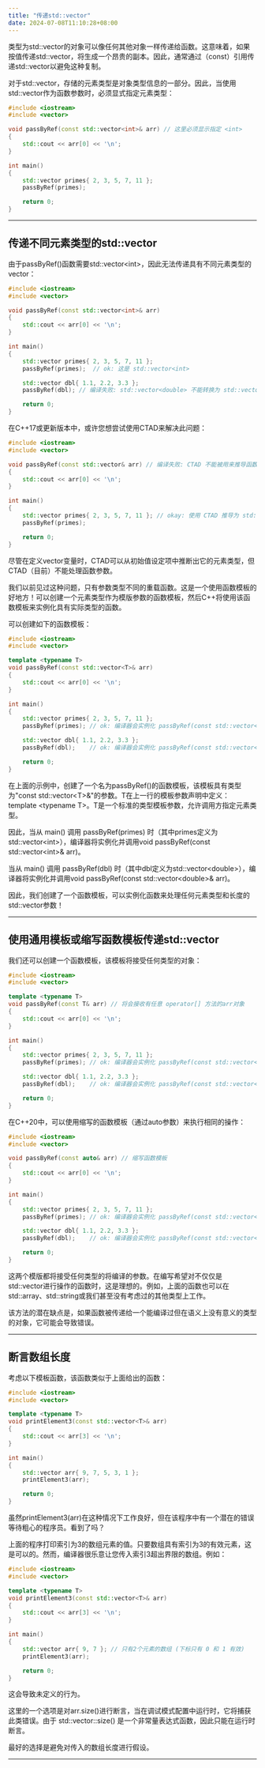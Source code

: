 ```yaml
---
title: "传递std::vector"
date: 2024-07-08T11:10:28+08:00
---
```


类型为std::vector的对象可以像任何其他对象一样传递给函数。这意味着，如果按值传递std::vector，将生成一个昂贵的副本。因此，通常通过（const）引用传递std::vector以避免这种复制。

对于std::vector，存储的元素类型是对象类型信息的一部分。因此，当使用std::vector作为函数参数时，必须显式指定元素类型：

```C++
#include <iostream>
#include <vector>

void passByRef(const std::vector<int>& arr) // 这里必须显示指定 <int>
{
    std::cout << arr[0] << '\n';
}

int main()
{
    std::vector primes{ 2, 3, 5, 7, 11 };
    passByRef(primes);

    return 0;
}
```

***
## 传递不同元素类型的std::vector

由于passByRef()函数需要std::vector\<int\>，因此无法传递具有不同元素类型的vector：

```C++
#include <iostream>
#include <vector>

void passByRef(const std::vector<int>& arr)
{
    std::cout << arr[0] << '\n';
}

int main()
{
    std::vector primes{ 2, 3, 5, 7, 11 };
    passByRef(primes);  // ok: 这是 std::vector<int>

    std::vector dbl{ 1.1, 2.2, 3.3 };
    passByRef(dbl); // 编译失败: std::vector<double> 不能转换为 std::vector<int>

    return 0;
}
```

在C++17或更新版本中，或许您想尝试使用CTAD来解决此问题：

```C++
#include <iostream>
#include <vector>

void passByRef(const std::vector& arr) // 编译失败: CTAD 不能被用来推导函数参数
{
    std::cout << arr[0] << '\n';
}

int main()
{
    std::vector primes{ 2, 3, 5, 7, 11 }; // okay: 使用 CTAD 推导为 std::vector<int>
    passByRef(primes);

    return 0;
}
```

尽管在定义vector变量时，CTAD可以从初始值设定项中推断出它的元素类型，但CTAD（目前）不能处理函数参数。

我们以前见过这种问题，只有参数类型不同的重载函数。这是一个使用函数模板的好地方！可以创建一个元素类型作为模版参数的函数模板，然后C++将使用该函数模板来实例化具有实际类型的函数。

可以创建如下的函数模板：

```C++
#include <iostream>
#include <vector>

template <typename T>
void passByRef(const std::vector<T>& arr)
{
    std::cout << arr[0] << '\n';
}

int main()
{
    std::vector primes{ 2, 3, 5, 7, 11 };
    passByRef(primes); // ok: 编译器会实例化 passByRef(const std::vector<int>&)

    std::vector dbl{ 1.1, 2.2, 3.3 };
    passByRef(dbl);    // ok: 编译器会实例化 passByRef(const std::vector<double>&)

    return 0;
}
```

在上面的示例中，创建了一个名为passByRef()的函数模板，该模板具有类型为"const std::vector\<T\>&"的参数。T在上一行的模板参数声明中定义：template \<typename T\>。T是一个标准的类型模板参数，允许调用方指定元素类型。

因此，当从 main() 调用 passByRef(primes) 时（其中primes定义为std::vector\<int\>），编译器将实例化并调用void passByRef(const std::vector\<int\>& arr)。

当从 main() 调用 passByRef(dbl) 时（其中dbl定义为std::vector\<double\>），编译器将实例化并调用void passByRef(const std::vector\<double\>& arr)。

因此，我们创建了一个函数模板，可以实例化函数来处理任何元素类型和长度的std::vector参数！

***
## 使用通用模板或缩写函数模板传递std::vector

我们还可以创建一个函数模板，该模板将接受任何类型的对象：

```C++
#include <iostream>
#include <vector>

template <typename T>
void passByRef(const T& arr) // 将会接收有任意 operator[] 方法的arr对象
{
    std::cout << arr[0] << '\n';
}

int main()
{
    std::vector primes{ 2, 3, 5, 7, 11 };
    passByRef(primes); // ok: 编译器会实例化 passByRef(const std::vector<int>&)

    std::vector dbl{ 1.1, 2.2, 3.3 };
    passByRef(dbl);    // ok: 编译器会实例化 passByRef(const std::vector<double>&)

    return 0;
}
```

在C++20中，可以使用缩写的函数模板（通过auto参数）来执行相同的操作：

```C++
#include <iostream>
#include <vector>

void passByRef(const auto& arr) // 缩写函数模板
{
    std::cout << arr[0] << '\n';
}

int main()
{
    std::vector primes{ 2, 3, 5, 7, 11 };
    passByRef(primes); // ok: 编译器会实例化 passByRef(const std::vector<int>&)

    std::vector dbl{ 1.1, 2.2, 3.3 };
    passByRef(dbl);    // ok: 编译器会实例化 passByRef(const std::vector<double>&)

    return 0;
}
```

这两个模版都将接受任何类型的将编译的参数。在编写希望对不仅仅是std::vector进行操作的函数时，这是理想的。例如，上面的函数也可以在std::array、std::string或我们甚至没有考虑过的其他类型上工作。

该方法的潜在缺点是，如果函数被传递给一个能编译过但在语义上没有意义的类型的对象，它可能会导致错误。

***
## 断言数组长度

考虑以下模板函数，该函数类似于上面给出的函数：

```C++
#include <iostream>
#include <vector>

template <typename T>
void printElement3(const std::vector<T>& arr)
{
    std::cout << arr[3] << '\n';
}

int main()
{
    std::vector arr{ 9, 7, 5, 3, 1 };
    printElement3(arr);

    return 0;
}
```

虽然printElement3(arr)在这种情况下工作良好，但在该程序中有一个潜在的错误等待粗心的程序员。看到了吗？

上面的程序打印索引为3的数组元素的值。只要数组具有索引为3的有效元素，这是可以的。然而，编译器很乐意让您传入索引3超出界限的数组。例如：

```C++
#include <iostream>
#include <vector>

template <typename T>
void printElement3(const std::vector<T>& arr)
{
    std::cout << arr[3] << '\n';
}

int main()
{
    std::vector arr{ 9, 7 }; // 只有2个元素的数组 (下标只有 0 和 1 有效)
    printElement3(arr);

    return 0;
}
```

这会导致未定义的行为。

这里的一个选项是对arr.size()进行断言，当在调试模式配置中运行时，它将捕获此类错误。由于 std::vector::size() 是一个非常量表达式函数，因此只能在运行时断言。

最好的选择是避免对传入的数组长度进行假设。

***
